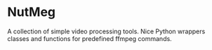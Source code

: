 # NutMeg
A collection of simple video processing tools.  Nice Python wrappers classes and functions for predefined ffmpeg commands.
